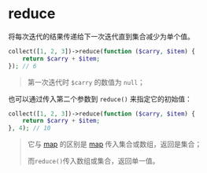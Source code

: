 # reduce

将每次迭代的结果传递给下一次迭代直到集合减少为单个值。

```php
collect([1, 2, 3])->reduce(function ($carry, $item) {
    return $carry + $item;
}); // 6
```

> 第一次迭代时 `$carry` 的数值为 `null`；


也可以通过传入第二个参数到 `reduce()` 来指定它的初始值：

```php
collect([1, 2, 3])->reduce(function ($carry, $item) {
    return $carry + $item;
}, 4); // 10
```

> 它与 [map](/collections/map.md) 的区别是 [map](/collections/map.md) 传入集合或数组，返回是集合；
> 
> 而`reduce()`传入数组或集合，返回单一值。

